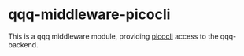 # qqq-middleware-picocli

This is a qqq middleware module, providing [picocli](https://picocli.info) access to the qqq-backend.

